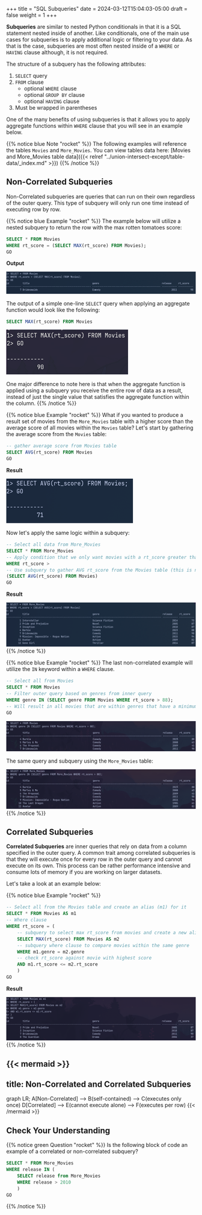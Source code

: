 +++
title = "SQL Subqueries"
date = 2024-03-12T15:04:03-05:00
draft = false
weight = 1
+++

**Subqueries** are similar to nested Python conditionals in that it is a SQL statement nested inside of another. Like conditionals, one of the main use cases for subqueries is to apply additional logic or filtering to your data. As that is the case, subqueries are most often nested inside of a `WHERE` or `HAVING` clause although, it is not required. 

The structure of a subquery has the following attributes:
1. `SELECT` query
1. `FROM` clause
    - optional `WHERE` clause
    - optional `GROUP BY` clause
    - optional `HAVING` clause
1. Must be wrapped in parentheses

One of the many benefits of using subqueries is that it allows you to apply aggregate functions within  `WHERE` clause that you will see in an example below.

{{% notice blue Note "rocket" %}}
The following examples will reference the tables `Movies` and `More_Movies`. You can view tables data here: [Movies and More_Movies table data]({{< relref "../union-intersect-except/table-data/_index.md" >}})
{{% /notice %}}

## Non-Correlated Subqueries

Non-Correlated subqueries are queries that can run on their own regardless of the outer query. This type of subquery will only run one time instead of executing row by row.

{{% notice blue Example "rocket" %}}
The example below will utilize a nested subquery to return the row with the max rotten tomatoes score:

```SQL {linenos=table}
SELECT * FROM Movies
WHERE rt_score = (SELECT MAX(rt_score) FROM Movies);
GO
```

**Output**

![Subquery within a WHERE clause of a SELECT statement](pictures/subquery.png?classes=border)

The output of a simple one-line `SELECT` query when applying an aggregate function would look like the following:

```SQL
SELECT MAX(rt_score) FROM Movies
```

![Single-line select query applying an aggregate function](pictures/simple-select-query.png?classes=border)

One major difference to note here is that when the aggregate function is applied using a subquery you receive the entire row of data as a result, instead of just the single value that satisfies the aggregate function within the column.
{{% /notice %}}

{{% notice blue Example "rocket" %}}
What if you wanted to produce a result set of movies from the `More_Movies` table with a higher score than the average score of all movies within the `Movies` table? Let's start by gathering the average score from the `Movies` table:

```sql
-- gather average score from Movies table
SELECT AVG(rt_score) FROM Movies
GO
```

**Result**

![Result from running a SELECT AVG() query on the Movies table](pictures/rt-avg-score-from-movies.png?classes=border)

Now let's apply the same logic within a subquery:

```sql
-- Select all data from More_Movies
SELECT * FROM More_Movies
-- Apply condition that we only want movies with a rt_score greater than --> subquery statement/expression
WHERE rt_score > 
-- Use subquery to gather AVG rt_score from the Movies table (this is non-correlated as it does not reference and columns within the More_Movies table)
(SELECT AVG(rt_score) FROM Movies)
GO
```

**Result**

![Result from running a subquery using the same logic above on a separate table of data](pictures/rt-avg-score-compare.png?classes=border)
{{% /notice %}}

{{% notice blue Example "rocket" %}}
The last non-correlated example will utilize the `IN` keyword within a `WHERE` clause.

```sql
-- Select all from Movies
SELECT * FROM Movies
-- Filter outer query based on genres from inner query
WHERE genre IN (SELECT genre FROM Movies WHERE rt_score > 88);
-- Will result in all movies that are within genres that have a minimum of one film with a score above 88
GO
```

![Query utilizing the IN keyword within a WHERE clause against the Movies table](pictures/where-in.png?classes=border)

The same query and subquery using the `More_Movies` table:

![Query using the IN keyword within a WHERE clause against the More_Movies table](pictures/more-movies-where-in.png?classes=border)
{{% /notice %}}

## Correlated Subqueries

**Correlated Subqueries** are inner queries that rely on data from a column specified in the outer query. A common trait among correlated subqueries is that they will execute once for every row in the outer query and cannot execute on its own. This process can be rather performance intensive and consume lots of memory if you are working on larger datasets. 

Let's take a look at an example below:

{{% notice blue Example "rocket" %}}
```sql
-- Select all from the Movies table and create an alias (m1) for it
SELECT * FROM Movies AS m1
-- Where clause 
WHERE rt_score = (
    -- subquery to select max rt_score from movies and create a new alias (m2) for it
    SELECT MAX(rt_score) FROM Movies AS m2
    -- subquery where clause to compare movies within the same genre
    WHERE m1.genre = m2.genre
    -- check rt_score against movie with highest score
    AND m1.rt_score <= m2.rt_score
    )
GO
```

**Result**

![Correlated subquery against the movies table, comparing the rt_scores within the same genre](pictures/correlated-subquery-example.png?classes=border)
{{% /notice %}}

{{< mermaid >}}
---
title: Non-Correlated and Correlated Subqueries
---
graph LR;
    A[Non-Correlated] --> B(self-contained) --> C(executes only once)
    D[Correlated] --> E(cannot execute alone) --> F(executes per row)
{{< /mermaid >}}

## Check Your Understanding

{{% notice green Question "rocket" %}}
Is the following block of code an example of a correlated or non-correlated subquery?

```sql
SELECT * FROM More_Movies
WHERE release IN (
    SELECT release from More_Movies 
    WHERE release > 2010
    )
GO
```
<!-- Solution: non-correlated -->
{{% /notice %}}